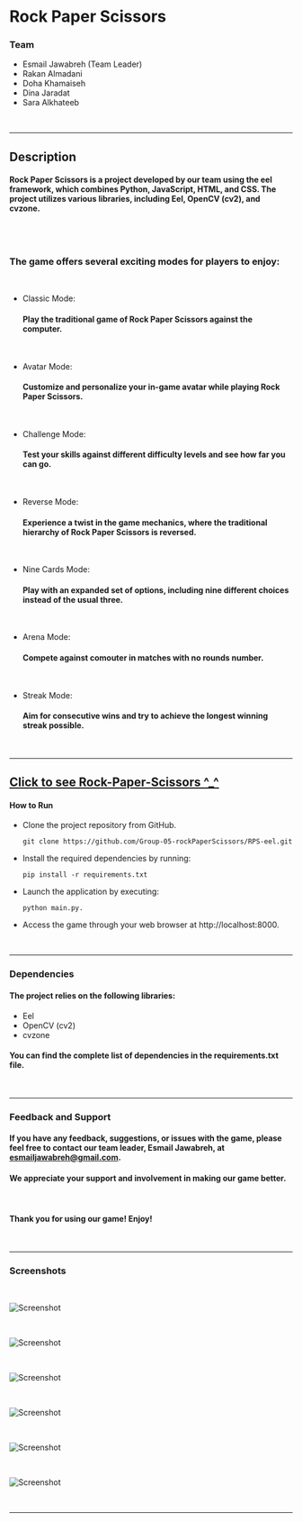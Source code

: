 # Rock Paper Scissors

### Team
- Esmail Jawabreh (Team Leader)
- Rakan Almadani
- Doha Khamaiseh
- Dina Jaradat
- Sara Alkhateeb

<br>

---

## Description
#### Rock Paper Scissors is a project developed by our team using the eel framework, which combines Python, JavaScript, HTML, and CSS. The project utilizes various libraries, including Eel, OpenCV (cv2), and cvzone.

<br>
<br>

### The game offers several exciting modes for players to enjoy:
<br>

- Classic Mode: 
    #### Play the traditional game of Rock Paper Scissors against the computer.
<br>

- Avatar Mode: 
    #### Customize and personalize your in-game avatar while playing Rock Paper Scissors.
<br>

- Challenge Mode: 
    #### Test your skills against different difficulty levels and see how far you can go.
<br>

- Reverse Mode: 
    #### Experience a twist in the game mechanics, where the traditional hierarchy of Rock Paper Scissors is reversed.
<br>

- Nine Cards Mode: 
    #### Play with an expanded set of options, including nine different choices instead of the usual three.

<br>

- Arena Mode: 
    #### Compete against comouter in matches with no rounds number.
<br>

- Streak Mode: 
    #### Aim for consecutive wins and try to achieve the longest winning streak possible. 

<br>

--- 

## [Click to see Rock-Paper-Scissors ^_^](https://drive.google.com/file/d/1m5tlV4U7fJ2a6cCWkGSgAE0Kkr816Ear/view?usp=sharing)
#### How to Run

- Clone the project repository from GitHub.
    ```
    git clone https://github.com/Group-05-rockPaperScissors/RPS-eel.git 
    ```
- Install the required dependencies by running:
    ```
    pip install -r requirements.txt
    ```
- Launch the application by executing: 
    ```
    python main.py.
    ```
- Access the game through your web browser at http://localhost:8000.


<br>

--- 

### Dependencies
#### The project relies on the following libraries:

- Eel
- OpenCV (cv2)
- cvzone

#### You can find the complete list of dependencies in the requirements.txt file.

<br>

---

### Feedback and Support
#### If you have any feedback, suggestions, or issues with the game, please feel free to contact our team leader, Esmail Jawabreh, at esmailjawabreh@gmail.com. 
#### We appreciate your support and involvement in making our game better.
<br>

#### Thank you for using our game! Enjoy!

<br>

---

### Screenshots 
<br>

![Screenshot](./Screenshots/Home.png)

<br>

![Screenshot](./Screenshots/Modes.png)

<br>

![Screenshot](./Screenshots/Cam.png)

<br>

![Screenshot](./Screenshots/AvatarMode.png)

<br>

![Screenshot](./Screenshots/ArenaMode.png)

<br>

![Screenshot](./Screenshots/ClassicMode.png)

<br>

---
